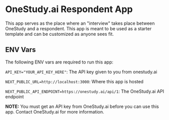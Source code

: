 # OneStudy.ai Respondent App

This app serves as the place where an "interview" takes place between OneStudy and a respondent. This app is meant to be used as a
starter template and can be customized as anyone sees fit.

## ENV Vars

The following ENV vars are required to run this app:

`API_KEY="YOUR_API_KEY_HERE"`: The API key given to you from onestudy.ai

`NEXT_PUBLIC_URL=http://localhost:3000`: Where this app is hosted

`NEXT_PUBLIC_API_ENDPOINT=https://onestudy.ai/api/1`: The OneStudy.ai API endpoint

**NOTE:** You must get an API key from OneStudy.ai before you can use this app. Contact OneStudy.ai for more information.
